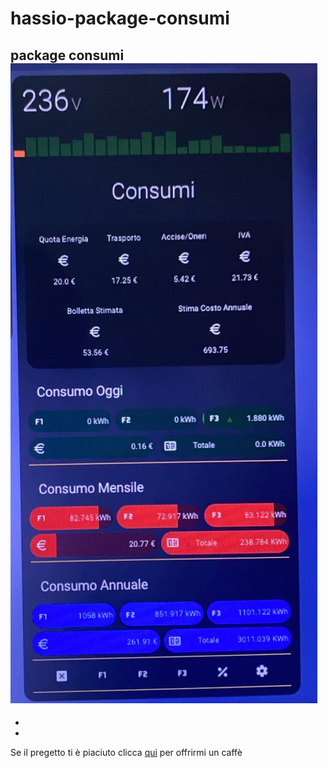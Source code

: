 # hassio-package-consumi
package consumi
<img src="https://github.com/riddik14/hassio-package-consumi/blob/main/image1.png">
-
-
-
Se il pregetto ti è piaciuto clicca <a href="https://www.paypal.me/DomenicoCeccarelli">qui</a> per offrirmi un caffè
